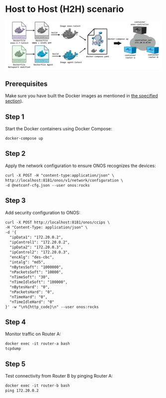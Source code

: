 # Host to Host (H2H) scenario
![](https://github.com/Networks-it-uc3m/netconf-sdn-controller/blob/0d32413929ecf8314ce3d219f8ab964157e064e2/dockercompose_h2h.png)
## Prerequisites
Make sure you have built the Docker images as mentioned in [the specified section](https://github.com/Networks-it-uc3m/netconf-sdn-controller/tree/66df380e12220a09943c60562a53e19cd69ce6ed/build)).

## Step 1
Start the Docker containers using Docker Compose:
```shell
docker-compose up
```
## Step 2
Apply the network configuration to ensure ONOS recognizes the devices:
```shell
curl -X POST -H "content-type:application/json" \
http://localhost:8181/onos/v1/network/configuration \
-d @netconf-cfg.json --user onos:rocks
```
## Step 3
Add security configuration to ONOS:
```shell
curl -X POST http://localhost:8181/onos/ccips \
-H "Content-Type: application/json" \
-d '{
  "ipData1": "172.20.0.2",
  "ipControl1": "172.20.0.2",
  "ipData2": "172.20.0.3",
  "ipControl2": "172.20.0.3",
  "encAlg": "des-cbc",
  "intalg": "md5",
  "nBytesSoft": "1000000",
  "nPacketsSoft": "10000",
  "nTimeSoft": "30",
  "nTimeIdleSoft": "100000",
  "nBytesHard": "0",
  "nPacketsHard": "0",
  "nTimeHard": "0",
  "nTimeIdleHard": "0"
}' -w "\n%{http_code}\n" --user onos:rocks
```
## Step 4
Monitor traffic on Router A:
```shell
docker exec -it router-a bash
tcpdump
```
## Step 5
Test connectivity from Router B by pinging Router A:
```shell
docker exec -it router-b bash
ping 172.20.0.2
```
